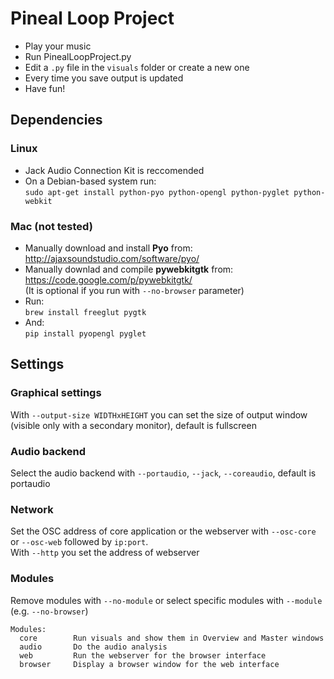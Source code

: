 Pineal Loop Project
===================

* Play your music
* Run PinealLoopProject.py
* Edit a `.py` file in the `visuals` folder or create a new one
* Every time you save output is updated
* Have fun!


Dependencies
------------

### Linux
* Jack Audio Connection Kit is reccomended
* On a Debian-based system run:  
`sudo apt-get install python-pyo python-opengl python-pyglet python-webkit`


### Mac (not tested)
* Manually download and install __Pyo__ from:  
http://ajaxsoundstudio.com/software/pyo/
* Manually downlad and compile __pywebkitgtk__ from:
https://code.google.com/p/pywebkitgtk/  
(It is optional if you run with `--no-browser` parameter)
* Run:  
`brew install freeglut pygtk`
* And:  
`pip install pyopengl pyglet`


Settings
--------

### Graphical settings
With `--output-size WIDTHxHEIGHT` you can set the size of output window (visible only with a secondary monitor), default is fullscreen

### Audio backend
Select the audio backend with `--portaudio`, `--jack`, `--coreaudio`,
default is portaudio

### Network
Set the OSC address of core application or the webserver
with `--osc-core` or `--osc-web` followed by `ip:port`.  
With `--http` you set the address of webserver

### Modules
Remove modules with `--no-module` or select specific modules with `--module`
(e.g. `--no-browser`)

    Modules:
      core        Run visuals and show them in Overview and Master windows
      audio       Do the audio analysis
      web         Run the webserver for the browser interface
      browser     Display a browser window for the web interface

